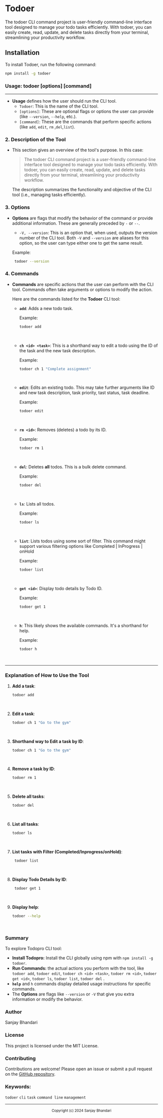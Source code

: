 # Todoer
The todoer CLI command project is user-friendly command-line interface tool designed to manage your todo tasks efficiently. With todoer, you can easily create, read, update, and delete tasks directly from your terminal, streamlining your productivity workflow.

## Installation
To install Todoer, run the following command:

```bash
npm install -g todoer
```

### **Usage: todoer [options] [command]**
* * * * *
-   **Usage** defines how the user should run the CLI tool.
    -   `Todoer`: This is the name of the CLI tool.
    -   `[options]`: These are optional flags or options the user can provide (like `--version`, `--help`, etc.).
    -   `[command]`: These are the commands that perform specific actions (like `add`, `edit`, `rm` ,`del`,`list`).

### 2\. **Description of the Tool**

-   This section gives an overview of the tool's purpose. In this case:

    > The todoer CLI command project is a user-friendly command-line interface tool designed to manage your todo tasks efficiently. With todoer, you can easily create, read, update, and delete tasks directly from your terminal, streamlining your productivity workflow.

    The description summarizes the functionality and objective of the CLI tool (i.e., managing tasks efficiently).

### 3\. **Options**

-   **Options** are flags that modify the behavior of the command or provide additional information. These are generally preceded by `-` or `--`.

    -   `-V, --version`: This is an option that, when used, outputs the version number of the CLI tool. Both `-V` and `--version` are aliases for this option, so the user can type either one to get the same result.

    Example:

    ```bash
     todoer --version
    ```

### 4\. **Commands**

-   **Commands** are specific actions that the user can perform with the CLI tool. Commands often take arguments or options to modify the action.

    Here are the commands listed for the **Todoer** CLI tool:

    -   **`add`**: Adds a new todo task.

        Example:

        ```bash
        todoer add
        ```
        <br>
        

    -   **`ch <id> <task>`**: This is a shorthand way to edit a todo using the ID of the task and the new task description.

        Example:

        ```bash
        todoer ch 1 "Complete assignment"
        ```
        <br>

    -   **`edit`**: Edits an existing todo. This may take further arguments like ID and new task description, task priority, tast status, task deadline.

        Example:

        ```bash
        todoer edit
        ```
        <br>

    -   **`rm <id>`**: Removes (deletes) a todo by its ID.

        Example:

        ```bash
        todoer rm 1
        ```
        <br>

    -   **`del`**: Deletes **all** todos. This is a bulk delete command.

        Example:

        ```bash
        todoer del
        ```
        <br>

    -   **`ls`**: Lists all todos.

        Example:

        ```bash
        todoer ls
        ```
        <br>

    -   **`list`**: Lists todos using some sort of filter. This command might support various filtering options like Completed | InProgress | onHold 

        Example:

        ```bash
        todoer list
        ```
        <br>

    -   **`get <id>`**: Display todo details by Todo ID.

        Example:

        ```bash
        todoer get 1
        ```
        <br>

    -   **`h`**: This likely shows the available commands. It's a shorthand for help.

        Example:

        ```bash
        todoer h
        ```
        <br>

* * * * *

### Explanation of How to Use the Tool

1.  **Add a task**:

    ```bash
    todoer add
    ```
    <br>


2.  **Edit a task**:
    ```bash
    todoer ch 1 "Go to the gym"
    ```
    <br>

3.  **Shorthand way to Edit a task by ID**:

    ```bash
    todoer ch 1 "Go to the gym"
    ```
    <br>

4.  **Remove a task by ID**:

    ```bash
    todoer rm 1
    ```
    <br>

5.  **Delete all tasks**:

    ```bash
    todoer del
    ```
    <br>

6.  **List all tasks**:

    ```bash
    todoer ls
    ```
    <br>

7.  **List tasks with Filter (Completed/Inprogress/onHold)**:

    ```bash
     todoer list
    ```
     <br>

8.  **Display Todo Details by ID**:

    ```bash
     todoer get 1
    ```
     <br>
     
9.  **Display help**:

    ```bash
    todoer --help
    ```
    <br>

### Summary
To explore Todopro CLI tool:
- **Install Todopro:** Install the CLI globally using npm with `npm install -g todoer`.
-   **Run Commands:** the actual actions you perform with the tool, like `todoer add`, `todoer edit`,  `todoer ch <id> <task>`, `todoer rm <id>`, `todoer get <id>`, `todoer ls`, `todoer list`, `todoer del` .
-   **`help`** and `h` commands display detailed usage instructions for specific commands.
-   The **Options** are flags like `--version` or `-V` that give you extra information or modify the behavior.

### Author

Sanjay Bhandari


### License

This project is licensed under the MIT License.<br>

### Contributing
Contributions are welcome! Please open an issue or submit a pull request on the [GitHub repository](https://github.com/sanjaydbhandari/todoer.git).

### Keywords:
`todoer`
`cli`
`task`
`command line`
`management`

*****
<center><small>Copyright (c) 2024 Sanjay Bhandari<small></center>

<br>
